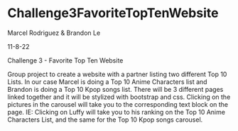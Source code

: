# Challenge3FavoriteTopTenWebsite

Marcel Rodriguez & Brandon Le

11-8-22

Challenge 3 - Favorite Top Ten Website

Group project to create a website with a partner listing two different Top 10 Lists. In our case Marcel is doing a Top 10 Anime Characters list and Brandon is doing a Top 10 Kpop songs list. There will be 3 different pages linked together and it will be stylized with bootstrap and css. Clicking on the pictures in the carousel will take you to the corresponding text block on the page. IE: Clicking on Luffy will take you to his ranking on the Top 10 Anime Characters List, and the same for the Top 10 Kpop songs carousel.
